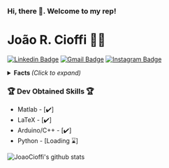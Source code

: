 ### Hi, there 👋. Welcome to my rep!


# João R. Cioffi :man_technologist: 
[![Linkedin Badge](https://img.shields.io/badge/-JoaoCioffi-blue?style=flat-square&logo=Linkedin&logoColor=white&link=https://www.linkedin.com/in/jo%C3%A3o-raphael-cioffi-b11549156/)](https://www.linkedin.com/in/jo%C3%A3o-raphael-cioffi-b11549156/)
[![Gmail Badge](https://img.shields.io/badge/-joaorcioffi@gmail.com-c14438?style=flat-square&logo=Gmail&logoColor=white&link=mailto:joaorcioffi@gmail.com)](mailto:joaorcioffi@gmail.com)
[![Instagram Badge](https://img.shields.io/badge/-see_0ff-a43b9d?style=flat-square&logo=Instagram&logoColor=white&link=https://www.instagram.com/see_0ff/)](https://www.instagram.com/see_0ff/)

<details>
<summary> <b> Facts </b> <i>(Click to expand)</i> </summary>

### 📖 About me:

-------------------------------------- / / ---------------------------------------------------


Graduating in Aeronautical Engineering 🎓, I've always been passionate about aviation ✈️ and fascinated by the vast universe of computer science 💻. Increasingly trying to engage in new horizons.


-------------------------------------- / / ---------------------------------------------------
</details>

### 🏆 Dev Obtained Skills 🏆
- Matlab - [✔️]
- LaTeX - [✔️]
- Arduino/C++ - [✔️]
- Python - [Loading ⌛]


![JoaoCioffi's github stats](https://github-readme-stats.vercel.app/api?username=JoaoCioffi&show_icons=true&theme=dracula&title_color=00ea00)

